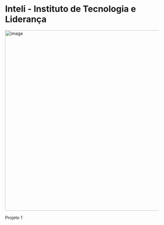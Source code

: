 # Inteli - Instituto de Tecnologia e Liderança
<img width="593" alt="image" src="https://user-images.githubusercontent.com/99203030/192782980-4dd90a73-5fe4-4efe-91e1-e55c6ee0f383.png">

Projeto 1
